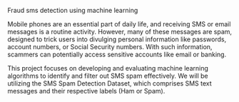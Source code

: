 Fraud sms detection using machine learning

Mobile phones are an essential part of daily life, and receiving SMS or email messages is a routine activity. However, many of these messages are spam, designed to trick users into divulging personal information like passwords, account numbers, or Social Security numbers. With such information, scammers can potentially access sensitive accounts like email or banking. 

This project focuses on developing and evaluating machine learning algorithms  to identify and filter out SMS spam effectively.
We will be utilizing the SMS Spam Detection Dataset, which comprises SMS text messages and their respective labels (Ham or Spam).

